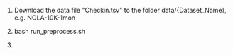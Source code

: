 1. Download the data file "Checkin.tsv" to the folder data/{Dataset_Name}, e.g. NOLA-10K-1mon

2. bash run_preprocess.sh

3. 